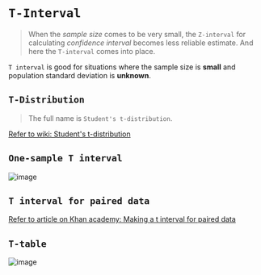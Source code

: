 # `T-Interval`
> When the _sample size_ comes to be very small, the `Z-interval` for calculating _confidence interval_ becomes less reliable estimate. And here the `T-interval` comes into place.

`T interval` is good for situations where the sample size is **small** and population standard deviation is **unknown**.



## `T-Distribution`
> The full name is `Student's t-distribution`.

[Refer to wiki: Student's t-distribution](https://www.wikiwand.com/en/Student%27s_t-distribution)


## `One-sample T interval`

![image](https://user-images.githubusercontent.com/14041622/45143356-a3e72480-b1ed-11e8-8c3a-65fdc286b266.png)


## `T interval for paired data`
[Refer to article on Khan academy: Making a t interval for paired data](https://www.khanacademy.org/math/statistics-probability/confidence-intervals-one-sample/modal/a/one-sample-t-interval-paired-data)


## `T-table`

![image](https://user-images.githubusercontent.com/14041622/45141390-51573980-b1e8-11e8-9c62-09c613cccf7e.png)
